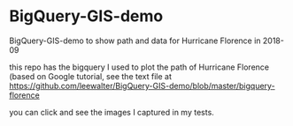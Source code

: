# BigQuery-GIS-demo
BigQuery-GIS-demo to show path and data for Hurricane Florence in 2018-09

this repo has the bigquery I used to plot the path of Hurricane Florence (based on Google tutorial, see the text file at
https://github.com/leewalter/BigQuery-GIS-demo/blob/master/bigquery-florence

you can click and see the images I captured in my tests.
